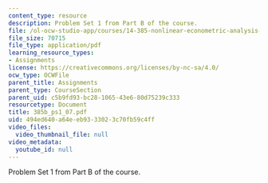 ```yaml
---
content_type: resource
description: Problem Set 1 from Part B of the course.
file: /ol-ocw-studio-app/courses/14-385-nonlinear-econometric-analysis-fall-2007/494ed640a64eeb9333023c70fb59c4ff_385b_ps1_07.pdf
file_size: 70715
file_type: application/pdf
learning_resource_types:
- Assignments
license: https://creativecommons.org/licenses/by-nc-sa/4.0/
ocw_type: OCWFile
parent_title: Assignments
parent_type: CourseSection
parent_uid: c5b9fd93-bc28-1065-43e6-80d75239c333
resourcetype: Document
title: 385b_ps1_07.pdf
uid: 494ed640-a64e-eb93-3302-3c70fb59c4ff
video_files:
  video_thumbnail_file: null
video_metadata:
  youtube_id: null
---
```

Problem Set 1 from Part B of the course.